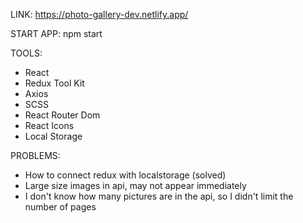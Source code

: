 LINK: https://photo-gallery-dev.netlify.app/

START APP: npm start

TOOLS: 
  - React
  - Redux Tool Kit
  - Axios
  - SCSS
  - React Router Dom
  - React Icons
  - Local Storage
  
 PROBLEMS: 
  - How to connect redux with localstorage (solved)
  - Large size images in api, may not appear immediately
  - I don't know how many pictures are in the api, so I didn't limit the number of pages
